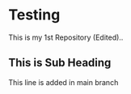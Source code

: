 # Testing


This is my 1st Repository (Edited)..

## This is Sub Heading

This line is added in main branch

